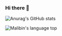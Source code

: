 ### Hi there 👋

![Anurag's GitHub stats](https://github-readme-stats.vercel.app/api?username=namonak&show_icons=true&theme=dracula)

![Malibin's language top](https://github-readme-stats.vercel.app/api/top-langs/?username=namonak&layout=compact&theme=dracula&?exclude_repo=simulation_basic,junior-recruit-scheduler)

<!--
**namonak/namonak** is a ✨ _special_ ✨ repository because its `README.md` (this file) appears on your GitHub profile.

Here are some ideas to get you started:

- 🔭 I’m currently working on ...
- 🌱 I’m currently learning ...
- 👯 I’m looking to collaborate on ...
- 🤔 I’m looking for help with ...
- 💬 Ask me about ...
- 📫 How to reach me: ...
- 😄 Pronouns: ...
- ⚡ Fun fact: ...
-->
